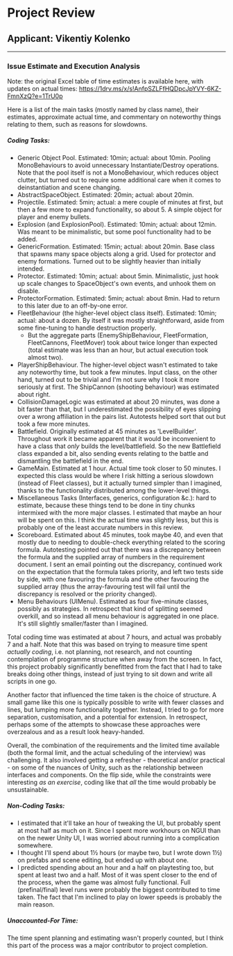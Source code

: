 # Project Review

## Applicant: Vikentiy Kolenko

---

### Issue Estimate and Execution Analysis

Note: the original Excel table of time estimates is available here, with updates on actual times: https://1drv.ms/x/s!AnfpSZLFfHQDpcJpYVY-6KZ-FmnXzQ?e=1TrU0p

Here is a list of the main tasks (mostly named by class name), their estimates, approximate actual time, and commentary on noteworthy things relating to them, such as reasons for slowdowns.

##### Coding Tasks:

- Generic Object Pool. Estimated: 10min; actual: about 10min. Pooling MonoBehaviours to avoid unnecessary Instantiate/Destroy operations. Note that the pool itself is not a MonoBehaviour, which reduces object clutter, but turned out to require some additional care when it comes to deinstantiation and scene changing.
- AbstractSpaceObject. Estimated: 20min; actual: about 20min.
-  Projectile. Estimated: 5min; actual: a mere couple of minutes at first, but then a few more to expand functionality, so about 5. A simple object for player and enemy bullets.
- Explosion (and ExplosionPool). Estimated: 10min; actual: about 12min. Was meant to be minimalistic, but some pool functionality had to be added.
- GenericFormation. Estimated: 15min; actual: about 20min. Base class that spawns many space objects along a grid. Used for protector and enemy formations. Turned out to be slightly heavier than initially intended.
- Protector. Estimated: 10min; actual: about 5min. Minimalistic, just hook up scale changes to SpaceObject's own events, and unhook them on disable.
- ProtectorFormation. Estimated: 5min; actual: about 8min. Had to return to this later due to an off-by-one error.
- FleetBehaviour (the higher-level object class itself). Estimated: 10min; actual: about a dozen. By itself it was mostly straightforward, aside from some fine-tuning to handle destruction properly. 
  - But the aggregate parts (EnemyShipBehaviour, FleetFormation, FleetCannons, FleetMover) took about twice longer than expected (total estimate was less than an hour, but actual execution took almost two). 
- PlayerShipBehaviour. The higher-level object wasn't estimated to take any noteworthy time, but took a few minutes. Input class, on the other hand, turned out to be trivial and I'm not sure why I took it more seriously at first. The ShipCannon (shooting behaviour) was estimated about right.
- CollisionDamageLogic was estimated at about 20 minutes, was done a bit faster than that, but I underestimated the possibility of eyes slipping over a wrong affiliation in the pairs list. Autotests helped sort that out but took a few more minutes.
- Battlefield. Originally estimated at 45 minutes as 'LevelBuilder'. Throughout work it became apparent that it would be inconvenient to have a class that *only* builds the level/battlefield. So the new Battlefield class expanded a bit, also sending events relating to the battle and dismantling the battlefield in the end.
- GameMain. Estimated at 1 hour. Actual time took closer to 50 minutes. I expected this class would be where I risk hitting a serious slowdown (instead of Fleet classes), but it actually turned simpler than I imagined, thanks to the functionality distributed among the lower-level things.
- Miscellaneous Tasks (Interfaces, generics, configuration &c.): hard to estimate, because these things tend to be done in tiny chunks intermixed with the more major classes. I estimated that maybe an hour will be spent on this. I think the actual time was slightly less, but this is probably one of the least accurate numbers in this review.
- Scoreboard. Estimated about 45 minutes, took maybe 40, and even that mostly due to needing to double-check everything related to the scoring formula. Autotesting pointed out that there was a discrepancy between the formula and the supplied array of numbers in the requirement document. I sent an email pointing out the discrepancy, continued work on the expectation that the formula takes priority, and left two tests side by side, with one favouring the formula and the other favouring the supplied array (thus the array-favouring test will fail until the discrepancy is resolved or the priority changed).
- Menu Behaviours (UIMenu). Estimated as four five-minute classes, possibly as strategies. In retrospect that kind of splitting seemed overkill, and so instead all menu behaviour is aggregated in one place. It's still slightly smaller/faster than I imagined.

Total coding time was estimated at about 7 hours, and actual was probably 7 and a half. Note that this was based on trying to measure time spent *actually coding*, i.e. not planning, not research, and not counting contemplation of programme structure when away from the screen. In fact, this project probably significantly benefitted from the fact that I had to take breaks doing other things, instead of just trying to sit down and write all scripts in one go. 

Another factor that influenced the time taken is the choice of structure. A small game like this one is typically possible to write with fewer classes and lines, but lumping more functionality together. Instead, I tried to go for more separation, customisation, and a potential for extension. In retrospect, perhaps some of the attempts to showcase these approaches were overzealous and as a result look heavy-handed.

Overall, the combination of the requirements and the limited time available (both the formal limit, and the actual scheduling of the interview) was challenging. It also involved getting a refresher - theoretical and/or practical - on some of the nuances of Unity, such as the relationship between interfaces and components. On the flip side, while the constraints were interesting *as an exercise*, coding like that *all* the time would probably be unsustainable.

##### Non-Coding Tasks:

- I estimated that it'll take an hour of tweaking the UI, but probably spent at most half as much on it. Since I spent more workhours on NGUI than on the newer Unity UI, I was worried about running into a complication somewhere.
- I thought I'll spend about 1½ hours (or maybe two, but I wrote down 1½) on prefabs and scene editing, but ended up with about one. 
- I predicted spending about an hour and a half on playtesting too, but spent at least two and a half. Most of it was spent closer to the end of the process, when the game was almost fully functional. Full (prefinal/final) level runs were probably the biggest contributed to time taken. The fact that I'm inclined to play on lower speeds is probably the main reason.

##### Unaccounted-For Time:

The time spent planning and estimating wasn't properly counted, but I think this part of the process was a major contributor to project completion. 